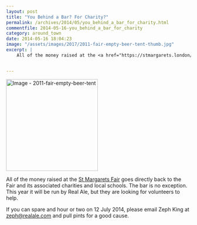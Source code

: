 ```yaml
---
layout: post
title: "You Behind a Bar? For Charity?"
permalink: /archives/2014/05/you_behind_a_bar_for_charity.html
commentfile: 2014-05-16-you_behind_a_bar_for_charity
category: around_town
date: 2014-05-16 18:04:23
image: "/assets/images/2017/2011-fair-empty-beer-tent-thumb.jpg"
excerpt: |
    All of the money raised at the <a href="https://stmargarets.london/event/fair/200705144148">St Margarets Fair</a> goes directly back to the Fair and its associated charities and local schools. The bar is no exception. This year it will be run by Real Ale, but they are looking for volunteers to help.


---
```


<a href="/assets/images/2017/2011-fair-empty-beer-tent.jpg" title="Click for a larger image"><img src="/assets/images/2017/2011-fair-empty-beer-tent-thumb.jpg" width="250" alt="Image - 2011-fair-empty-beer-tent"  class="photo right"/></a>

All of the money raised at the [St Margarets Fair](/event/fair/200705144148) goes directly back to the Fair and its associated charities and local schools. The bar is no exception. This year it will be run by Real Ale, but they are looking for volunteers to help.

If you can spare and hour or two on 12 July 2014, please email Zeph King at [zeph@realale.com](mailto:zeph@realale.com) and pull pints for a good cause.
